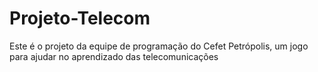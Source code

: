 # Projeto-Telecom
Este é o projeto da equipe de programação do Cefet Petrópolis, um jogo para ajudar no aprendizado das telecomunicações
